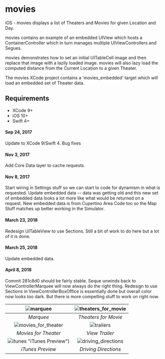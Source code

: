 # movies
iOS - movies displays a list of Theaters and Movies for given Location and Day.

movies contains an example of an embedded UIView which hosts a ContainerController which in turn manages multiple UIViewControllers and Segues.

movies demonstrates how to set an initial UITableCell image and then replace that image with a lazily loaded image. movies will also lazy load the computed distance from the Current Location to a given Theater.

The movies XCode project contains a 'movies_embedded' target which will load an embedded set of Theater data.

## Requirements

- XCode 9+
- iOS 10+
- Swift 4+


#### Sep 24, 2017
Update to XCode 9/Swift 4. Bug fixes

#### Nov 3, 2017
Add Core Data layer to cache requests.

#### Nov 8, 2017
Start wiring in Settings stuff so we can start to code for dynamism in what is requested. Update embedded data -- data was getting old and this new set of embedded data looks a lot more like what would be returned on a request. New embedded data is from Cupertino Area Code too so the Map Stuff matches up better working in the Simulator.

#### March 23, 2018
Redesign UITableView to use Sections. Still a bit of work to do here but a lot of it is done.

#### March 25, 2018
Update embedded data.

#### April 8, 2018
Commit 281c8d0 should be fairly stable. Seque unwinds back to ViewControllerMarquee will now always do the right thing. Redesign to use Sections in ViewControllerBoxOffice is essentially done but overall color now looks too dark. But there is more compelling stuff to work on right now.

![marquee](https://user-images.githubusercontent.com/4106530/38840080-a9654200-4192-11e8-9dfb-e36da92d8c30.png "Marquee") | ![theaters_for_movie](https://user-images.githubusercontent.com/4106530/38840087-bbf6731c-4192-11e8-9838-5ffcc53475cd.png "Theaters for Movie") |
:-------------------------:|:-------------------------:
*Marquee* | *Theaters for Movie* |
![movies_for_theater](https://user-images.githubusercontent.com/4106530/38840096-c68a6248-4192-11e8-96dc-11ad3edf7820.png "Movies for Theater") | ![trailers](https://user-images.githubusercontent.com/4106530/38840106-d3503be2-4192-11e8-82bf-89d2556140ae.png "View Trailers") |
*Movies for Theater* | *View Trailer* |
![itunes](https://user-images.githubusercontent.com/4106530/38840294-bc2e6686-4193-11e8-9f6e-6a1ce28a3531.png) "iTunes Preview") | ![driving_directions](https://user-images.githubusercontent.com/4106530/38840125-e8c85018-4192-11e8-8620-c3a5eec2e60a.png "Driving Directions") |
*iTunes Preview* | *Driving Directions*
